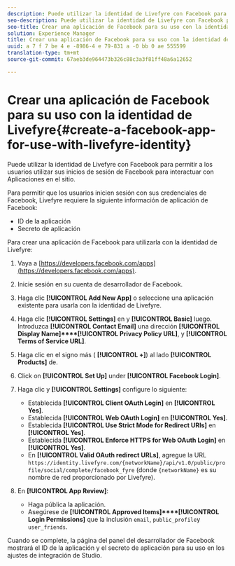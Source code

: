 ```yaml
---
description: Puede utilizar la identidad de Livefyre con Facebook para permitir a los usuarios utilizar sus inicios de sesión de Facebook para interactuar con Aplicaciones en el sitio.
seo-description: Puede utilizar la identidad de Livefyre con Facebook para permitir a los usuarios utilizar sus inicios de sesión de Facebook para interactuar con Aplicaciones en el sitio.
seo-title: Crear una aplicación de Facebook para su uso con la identidad de Livefyre
solution: Experience Manager
title: Crear una aplicación de Facebook para su uso con la identidad de Livefyre
uuid: a 7 f 7 be 4 e -8986-4 e 79-831 a -0 bb 0 ae 555599
translation-type: tm+mt
source-git-commit: 67aeb3de964473b326c88c3a3f81ff48a6a12652

---
```



# Crear una aplicación de Facebook para su uso con la identidad de Livefyre{#create-a-facebook-app-for-use-with-livefyre-identity}

Puede utilizar la identidad de Livefyre con Facebook para permitir a los usuarios utilizar sus inicios de sesión de Facebook para interactuar con Aplicaciones en el sitio.

Para permitir que los usuarios inicien sesión con sus credenciales de Facebook, Livefyre requiere la siguiente información de aplicación de Facebook:

* ID de la aplicación
* Secreto de aplicación

Para crear una aplicación de Facebook para utilizarla con la identidad de Livefyre:

1. Vaya a [https://developers.facebook.com/apps](https://developers.facebook.com/apps).
1. Inicie sesión en su cuenta de desarrollador de Facebook.
1. Haga clic **[!UICONTROL Add New App]** o seleccione una aplicación existente para usarla con la identidad de Livefyre.
1. Haga clic **[!UICONTROL Settings]** en y **[!UICONTROL Basic]** luego. Introduzca **[!UICONTROL Contact Email]** una dirección **[!UICONTROL Display Name]****[!UICONTROL Privacy Policy URL]**, y **[!UICONTROL Terms of Service URL]**.
1. Haga clic en el signo más ( **[!UICONTROL +]**) al lado **[!UICONTROL Products]** de.
1. Click on **[!UICONTROL Set Up]** under **[!UICONTROL Facebook Login]**.
1. Haga clic y **[!UICONTROL Settings]** configure lo siguiente:

   * Establecida **[!UICONTROL Client OAuth Login]** en **[!UICONTROL Yes]**.
   * Establecida **[!UICONTROL Web OAuth Login]** en **[!UICONTROL Yes]**.
   * Establecida **[!UICONTROL Use Strict Mode for Redirect URIs]** en **[!UICONTROL Yes]**.
   * Establecida **[!UICONTROL Enforce HTTPS for Web OAuth Login]** en **[!UICONTROL Yes]**.
   * En **[!UICONTROL Valid OAuth redirect URLs]**, agregue la URL `https://identity.livefyre.com/{networkName}/api/v1.0/public/profile/social/complete/facebook_fyre` (donde `{networkName}` es su nombre de red proporcionado por Livefyre).

1. En **[!UICONTROL App Review]**:

   * Haga pública la aplicación.
   * Asegúrese de **[!UICONTROL Approved Items]****[!UICONTROL Login Permissions]** que la inclusión `email`, `public_profile`y `user_friends`.

Cuando se complete, la página del panel del desarrollador de Facebook mostrará el ID de la aplicación y el secreto de aplicación para su uso en los ajustes de integración de Studio.

